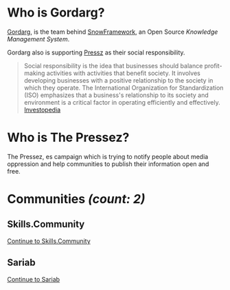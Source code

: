# Who is Gordarg?

[Gordarg](http://gordarg.com),
is the team behind [SnowFramework](https://github.com/SnowFramework),
an Open Source *Knowledge Management System*.

Gordarg also is supporting [Pressz](http://pressz.ir) as their social responsibility.

> Social responsibility is the idea that businesses should balance profit-making activities with activities that benefit society. It involves developing businesses with a positive relationship to the society in which they operate. The International Organization for Standardization (ISO) emphasizes that a business's relationship to its society and environment is a critical factor in operating efficiently and effectively. [Investopedia](https://www.investopedia.com/terms/s/socialresponsibility.asp)


# Who is The Pressez?

The Pressez, es campaign which is trying to notify people about media oppression and help communities to publish their information open and free.

# Communities *(count: 2)*

## Skills.Community
[Continue to Skills.Community](http://skills.community)

## Sariab
[Continue to Sariab](a_L98rnBaufhv.html)